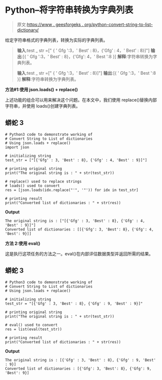 # Python–将字符串转换为字典列表

> 原文:[https://www . geesforgeks . org/python-convert-string-to-list-dictionary/](https://www.geeksforgeeks.org/python-convert-string-to-list-of-dictionaries/)

给定字符串格式的字典列表，转换为实际的字典列表。

> **输入**:test _ str =[" { ' Gfg ':3，' Best' : 8}，{'Gfg' : 4，' Best' : 8}]"]
> **输出**:[{ ' Gfg ':3，' Best' : 8}，{'Gfg': 4，' Best ':8 }]
> **解释**:字符串转换为字典列表。
> 
> **输入**:test _ str =[" { ' Gfg ':3，' Best' : 8}]"]
> **输出**:[{ ' Gfg ':3，' Best ':8 }]
> **解释**:字符串转换为字典列表。

**方法#1:使用 json.loads() + replace()**

上述功能的组合可以用来解决这个问题。在本文中，我们使用 replace()替换内部字符串，并使用 loads()创建字典列表。

## 蟒蛇 3

```
# Python3 code to demonstrate working of 
# Convert String to List of dictionaries
# Using json.loads + replace()
import json

# initializing string
test_str = ["[{'Gfg' : 3, 'Best' : 8}, {'Gfg' : 4, 'Best' : 9}]"]

# printing original string
print("The original string is : " + str(test_str))

# replace() used to replace strings 
# loads() used to convert 
res = [json.loads(idx.replace("'", '"')) for idx in test_str]

# printing result 
print("Converted list of dictionaries : " + str(res)) 
```

**Output**

```
The original string is : ["[{'Gfg' : 3, 'Best' : 8}, {'Gfg' : 4, 'Best' : 9}]"]
Converted list of dictionaries : [[{'Gfg': 3, 'Best': 8}, {'Gfg': 4, 'Best': 9}]]

```

**方法 2:使用 eval()**

这是执行这项任务的方法之一。eval()在内部评估数据类型并返回所需的结果。

## 蟒蛇 3

```
# Python3 code to demonstrate working of 
# Convert String to List of dictionaries
# Using json.loads + replace()

# initializing string
test_str = "[{'Gfg' : 3, 'Best' : 8}, {'Gfg' : 9, 'Best' : 9}]"

# printing original string
print("The original string is : " + str(test_str))

# eval() used to convert 
res = list(eval(test_str))

# printing result 
print("Converted list of dictionaries : " + str(res)) 
```

**Output**

```
The original string is : [{'Gfg' : 3, 'Best' : 8}, {'Gfg' : 9, 'Best' : 9}]
Converted list of dictionaries : [{'Gfg': 3, 'Best': 8}, {'Gfg': 9, 'Best': 9}]

```